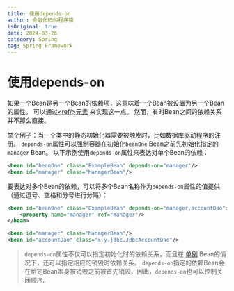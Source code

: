 ```yaml
---
title: 使用depends-on
author: 会敲代码的程序猿
isOriginal: true
date: 2024-03-26
category: Spring
tag: Spring Framework
---
```


# 使用depends-on

如果一个Bean是另一个Bean的依赖项，这意味着一个Bean被设置为另一个Bean的属性。
可以通过[<ref\/>元素](https://docs.spring.io/spring-framework/reference/core/beans/dependencies/factory-dependson.html#beans-ref-element)
来实现这一点。 然而，有时Bean之间的依赖关系并不那么直接。

举个例子：当一个类中的静态初始化器需要被触发时，比如数据库驱动程序的注册。
`depends-on`属性可以强制容器在初始化`beanOne` Bean之前先初始化指定的`manager` Bean。
以下示例使用`depends-on`属性来表达对单个Bean的依赖：

```xml
<bean id="beanOne" class="ExampleBean" depends-on="manager"/>
<bean id="manager" class="ManagerBean"/>
```

要表达对多个Bean的依赖，可以将多个Bean名称作为`depends-on`属性的值提供（通过逗号、空格和分号进行分隔）：

```xml
<bean id="beanOne" class="ExampleBean" depends-on="manager,accountDao">
    <property name="manager" ref="manager"/>
</bean>

<bean id="manager" class="ManagerBean"/>
<bean id="accountDao" class="x.y.jdbc.JdbcAccountDao"/>
```

> `depends-on`属性不仅可以指定初始化时的依赖关系，而且在
> [单例](https://docs.spring.io/spring-framework/reference/core/beans/factory-scopes.html#beans-factory-scopes-singleton)
> Bean的情况下，还可以指定相应的销毁时依赖关系。
> `depends-on`指定的依赖Bean会在给定Bean本身被销毁之前被首先销毁。因此，`depends-on`也可以控制关闭顺序。
